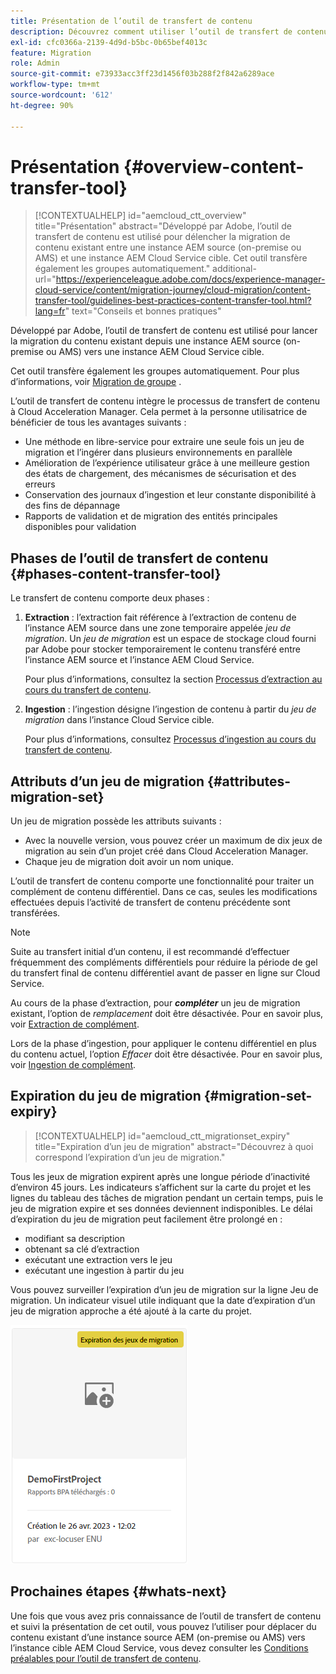 ```yaml
---
title: Présentation de l’outil de transfert de contenu
description: Découvrez comment utiliser l’outil de transfert de contenu pour transférer du contenu d’une instance AEM on-premise vers AEM as a Cloud Service
exl-id: cfc0366a-2139-4d9d-b5bc-0b65bef4013c
feature: Migration
role: Admin
source-git-commit: e73933acc3ff23d1456f03b288f2f842a6289ace
workflow-type: tm+mt
source-wordcount: '612'
ht-degree: 90%

---
```



# Présentation {#overview-content-transfer-tool}

>[!CONTEXTUALHELP]
>id="aemcloud_ctt_overview"
>title="Présentation"
>abstract="Développé par Adobe, l’outil de transfert de contenu est utilisé pour délencher la migration de contenu existant entre une instance AEM source (on-premise ou AMS) et une instance AEM Cloud Service cible. Cet outil transfère également les groupes automatiquement."
>additional-url="https://experienceleague.adobe.com/docs/experience-manager-cloud-service/content/migration-journey/cloud-migration/content-transfer-tool/guidelines-best-practices-content-transfer-tool.html?lang=fr" text="Conseils et bonnes pratiques"

Développé par Adobe, l’outil de transfert de contenu est utilisé pour lancer la migration du contenu existant depuis une instance AEM source (on-premise ou AMS) vers une instance AEM Cloud Service cible.

Cet outil transfère également les groupes automatiquement.  Pour plus d’informations, voir [Migration de groupe](/help/journey-migration/content-transfer-tool/using-content-transfer-tool/group-migration.md) .

L’outil de transfert de contenu intègre le processus de transfert de contenu à Cloud Acceleration Manager. Cela permet à la personne utilisatrice de bénéficier de tous les avantages suivants :

* Une méthode en libre-service pour extraire une seule fois un jeu de migration et l’ingérer dans plusieurs environnements en parallèle
* Amélioration de l’expérience utilisateur grâce à une meilleure gestion des états de chargement, des mécanismes de sécurisation et des erreurs
* Conservation des journaux d’ingestion et leur constante disponibilité à des fins de dépannage
* Rapports de validation et de migration des entités principales disponibles pour validation

## Phases de l’outil de transfert de contenu {#phases-content-transfer-tool}

Le transfert de contenu comporte deux phases :

1. **Extraction** : l’extraction fait référence à l’extraction de contenu de l’instance AEM source dans une zone temporaire appelée *jeu de migration*. Un *jeu de migration* est un espace de stockage cloud fourni par Adobe pour stocker temporairement le contenu transféré entre l’instance AEM source et l’instance AEM Cloud Service.

   Pour plus d’informations, consultez la section [Processus d’extraction au cours du transfert de contenu](/help/journey-migration/content-transfer-tool/using-content-transfer-tool/extracting-content.md).

1. **Ingestion** : l’ingestion désigne l’ingestion de contenu à partir du *jeu de migration* dans l’instance Cloud Service cible.

   Pour plus d’informations, consultez [Processus d’ingestion au cours du transfert de contenu](/help/journey-migration/content-transfer-tool/using-content-transfer-tool/ingesting-content.md).

## Attributs d’un jeu de migration {#attributes-migration-set}

Un jeu de migration possède les attributs suivants :

* Avec la nouvelle version, vous pouvez créer un maximum de dix jeux de migration au sein d’un projet créé dans Cloud Acceleration Manager.
* Chaque jeu de migration doit avoir un nom unique.

L’outil de transfert de contenu comporte une fonctionnalité pour traiter un complément de contenu différentiel. Dans ce cas, seules les modifications effectuées depuis l’activité de transfert de contenu précédente sont transférées.

>[!NOTE]
>Suite au transfert initial d’un contenu, il est recommandé d’effectuer fréquemment des compléments différentiels pour réduire la période de gel du transfert final de contenu différentiel avant de passer en ligne sur Cloud Service.

Au cours de la phase d’extraction, pour ***compléter*** un jeu de migration existant, l’option de *remplacement* doit être désactivée. Pour en savoir plus, voir [Extraction de complément](/help/journey-migration/content-transfer-tool/using-content-transfer-tool/extracting-content.md#top-up-extraction-process).

Lors de la phase d’ingestion, pour appliquer le contenu différentiel en plus du contenu actuel, l’option *Effacer* doit être désactivée. Pour en savoir plus, voir [Ingestion de complément](/help/journey-migration/content-transfer-tool/using-content-transfer-tool/ingesting-content.md#top-up-ingestion-process).

## Expiration du jeu de migration {#migration-set-expiry}

>[!CONTEXTUALHELP]
>id="aemcloud_ctt_migrationset_expiry"
>title="Expiration d’un jeu de migration"
>abstract="Découvrez à quoi correspond l’expiration d’un jeu de migration."

Tous les jeux de migration expirent après une longue période d’inactivité d’environ 45 jours. Les indicateurs s’affichent sur la carte du projet et les lignes du tableau des tâches de migration pendant un certain temps, puis le jeu de migration expire et ses données deviennent indisponibles. Le délai d’expiration du jeu de migration peut facilement être prolongé en :

* modifiant sa description
* obtenant sa clé d’extraction
* exécutant une extraction vers le jeu
* exécutant une ingestion à partir du jeu

Vous pouvez surveiller l’expiration d’un jeu de migration sur la ligne Jeu de migration. Un indicateur visuel utile indiquant que la date d’expiration d’un jeu de migration approche a été ajouté à la carte du projet.

![image](/help/journey-migration/content-transfer-tool/assets-ctt/cttcam29.png)

## Prochaines étapes {#whats-next}

Une fois que vous avez pris connaissance de l’outil de transfert de contenu et suivi la présentation de cet outil, vous pouvez l’utiliser pour déplacer du contenu existant d’une instance source AEM (on-premise ou AMS) vers l’instance cible AEM Cloud Service, vous devez consulter les [Conditions préalables pour l’outil de transfert de contenu](/help/journey-migration/content-transfer-tool/using-content-transfer-tool/prerequisites-content-transfer-tool.md).

